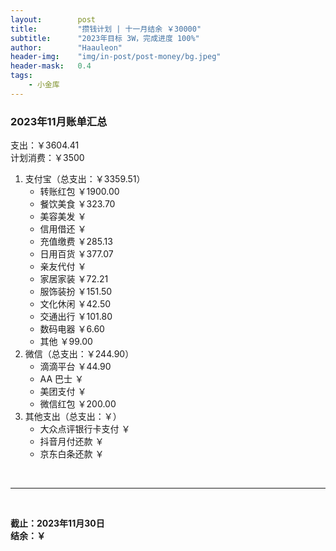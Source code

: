 ```yaml
---
layout:        post
title:         "攒钱计划 | 十一月结余 ￥30000"
subtitle:      "2023年目标 3W，完成进度 100%"
author:        "Haauleon"
header-img:    "img/in-post/post-money/bg.jpeg"
header-mask:   0.4
tags:
    - 小金库
---
```


### 2023年11月账单汇总             
支出：￥3604.41         
计划消费：￥3500        

1. 支付宝（总支出：￥3359.51）   
    - 转账红包 ￥1900.00   
    - 餐饮美食 ￥323.70       
    - 美容美发 ￥     
    - 信用借还 ￥    
    - 充值缴费 ￥285.13     
    - 日用百货 ￥377.07      
    - 亲友代付 ￥     
    - 家居家装 ￥72.21    
    - 服饰装扮 ￥151.50    
    - 文化休闲 ￥42.50    
    - 交通出行 ￥101.80       
    - 数码电器 ￥6.60      
    - 其他 ￥99.00    
2. 微信（总支出：￥244.90）      
    - 滴滴平台 ￥44.90    
    - AA 巴士 ￥    
    - 美团支付 ￥       
    - 微信红包 ￥200.00
3. 其他支出（总支出：￥）     
    - 大众点评银行卡支付 ￥    
    - 抖音月付还款 ￥    
    - 京东白条还款 ￥   

<br>

---

<br>

**截止：2023年11月30日**      
**结余：￥**        